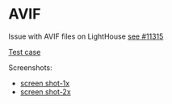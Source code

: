 # AVIF
Issue with AVIF files on LightHouse [see #11315](https://github.com/GoogleChrome/lighthouse/issues/11315)

[Test case](https://thierryk.github.io/AVIF/)

Screenshots: 

   * [screen shot-1x](screen-shot-1x.png)
   * [screen shot-2x](screen-shot-2x.png)
